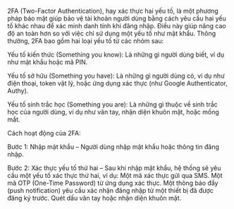 2FA (Two-Factor Authentication), hay xác thực hai yếu tố, là một phương pháp bảo mật giúp bảo vệ tài khoản người dùng bằng cách yêu cầu hai yếu tố khác nhau để xác minh danh tính khi đăng nhập. Điều này giúp nâng cao độ an toàn hơn so với việc chỉ sử dụng một yếu tố như mật khẩu.
Thông thường, 2FA bao gồm hai loại yếu tố từ các nhóm sau:

Yếu tố kiến thức (Something you know): Là những gì người dùng biết, ví dụ như mật khẩu hoặc mã PIN.

Yếu tố sở hữu (Something you have): Là những gì người dùng có, ví dụ như điện thoại, token vật lý, hoặc ứng dụng xác thực (như Google Authenticator, Authy).

Yếu tố sinh trắc học (Something you are): Là những gì thuộc về sinh trắc học của người dùng, ví dụ như vân tay, nhận diện khuôn mặt, hoặc mống mắt.  

Cách hoạt động của 2FA:

Bước 1: Nhập mật khẩu – Người dùng nhập mật khẩu hoặc thông tin đăng nhập.

Bước 2: Xác thực yếu tố thứ hai – Sau khi nhập mật khẩu, hệ thống sẽ yêu cầu một yếu tố xác thực thứ hai, ví dụ:
Một mã xác thực gửi qua SMS.
Một mã OTP (One-Time Password) từ ứng dụng xác thực.
Một thông báo đẩy (push notification) yêu cầu xác nhận đăng nhập từ một thiết bị đã được đăng ký trước.
Quét dấu vân tay hoặc nhận diện khuôn mặt.
